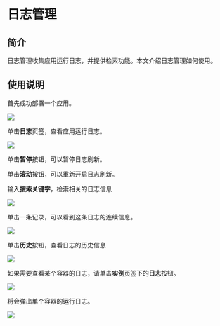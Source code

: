 # 日志管理 #

## 简介
日志管理收集应用运行日志，并提供检索功能。本文介绍日志管理如何使用。

## 使用说明

首先成功部署一个应用。

![](/images/log-app.png) 

单击**日志**页签，查看应用运行日志。

![](/images/log-detail.jpg) 

单击**暂停**按钮，可以暂停日志刷新。

单击**滚动**按钮，可以重新开启日志刷新。

输入**搜索关键字**，检索相关的日志信息

![](/images/search.png) 


单击一条记录，可以看到这条日志的连续信息。

![](/images/search-detail.png) 

单击**历史**按钮，查看日志的历史信息

![](/images/log-history.png) 


如果需要查看某个容器的日志，请单击**实例**页签下的**日志**按钮。

![](/images/search-single.png) 

将会弹出单个容器的运行日志。

![](/images/log-single.png) 


